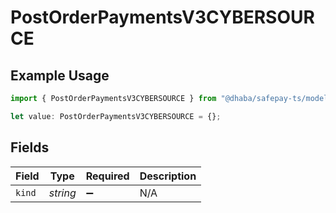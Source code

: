 # PostOrderPaymentsV3CYBERSOURCE

## Example Usage

```typescript
import { PostOrderPaymentsV3CYBERSOURCE } from "@dhaba/safepay-ts/models/operations";

let value: PostOrderPaymentsV3CYBERSOURCE = {};
```

## Fields

| Field              | Type               | Required           | Description        |
| ------------------ | ------------------ | ------------------ | ------------------ |
| `kind`             | *string*           | :heavy_minus_sign: | N/A                |